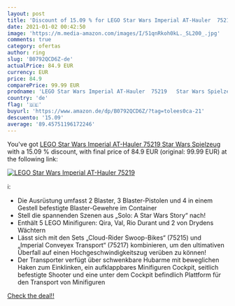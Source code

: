 ```yaml
---
layout: post
title: 'Discount of 15.09 % for LEGO Star Wars Imperial AT-Hauler  75219'
date: 2021-01-02 00:42:50
image: 'https://m.media-amazon.com/images/I/51qnRkoh0kL._SL200_.jpg'
comments: true
category: ofertas
author: ring
slug: 'B0792QCD6Z-de'
actualPrice: 84.9 EUR
currency: EUR
price: 84.9
comparePrice: 99.99 EUR
prodname: 'LEGO Star Wars Imperial AT-Hauler  75219   Star Wars Spielzeug'
country: 'de'
flag: '🇩🇪'
buyurl: 'https://www.amazon.de/dp/B0792QCD6Z/?tag=tolees0ca-21'
descuento: '15.09'
average: '89.45751196172246'
---
```


You've got [LEGO Star Wars Imperial AT-Hauler  75219   Star Wars Spielzeug](https://www.amazon.de/dp/B0792QCD6Z/?tag=tolees0ca-21) with a  15.09 % discount, with final price of 84.9 EUR (original: 99.99 EUR) at the following link:

[![LEGO Star Wars Imperial AT-Hauler  75219](https://m.media-amazon.com/images/I/51qnRkoh0kL._SL200_.jpg)](https://www.amazon.de/dp/B0792QCD6Z/?tag=tolees0ca-21)

ℹ️:

- Die Ausrüstung umfasst 2 Blaster, 3 Blaster-Pistolen und 4 in einem Gestell befestigte Blaster-Gewehre im Container
- Stell die spannenden Szenen aus „Solo: A Star Wars Story“ nach!
- Enthält 5 LEGO Minifiguren: Qira, Val, Rio Durant und 2 von Drydens Wächtern
- Lässt sich mit den Sets „Cloud-Rider Swoop-Bikes“ (75215) und „Imperial Conveyex Transport“ (75217) kombinieren, um den ultimativen Überfall auf einen Hochgeschwindigkeitszug verüben zu können!
- Der Transporter verfügt über schwenkbare Hubarme mit beweglichen Haken zum Einklinken, ein aufklappbares Minifiguren Cockpit, seitlich befestigte Shooter und eine unter dem Cockpit befindlich Plattform für den Transport von Minifiguren

[Check the deal!!](https://www.amazon.de/dp/B0792QCD6Z/?tag=tolees0ca-21)
